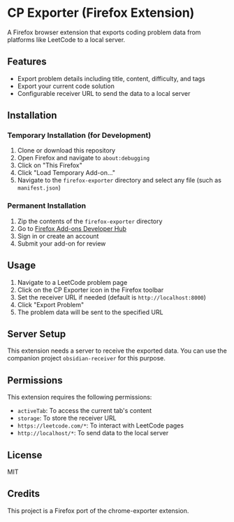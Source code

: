 # CP Exporter (Firefox Extension)

A Firefox browser extension that exports coding problem data from platforms like LeetCode to a local server.

## Features

- Export problem details including title, content, difficulty, and tags
- Export your current code solution
- Configurable receiver URL to send the data to a local server

## Installation

### Temporary Installation (for Development)

1. Clone or download this repository
2. Open Firefox and navigate to `about:debugging`
3. Click on "This Firefox"
4. Click "Load Temporary Add-on..."
5. Navigate to the `firefox-exporter` directory and select any file (such as `manifest.json`)

### Permanent Installation

1. Zip the contents of the `firefox-exporter` directory
2. Go to [Firefox Add-ons Developer Hub](https://addons.mozilla.org/en-US/developers/)
3. Sign in or create an account
4. Submit your add-on for review

## Usage

1. Navigate to a LeetCode problem page
2. Click on the CP Exporter icon in the Firefox toolbar
3. Set the receiver URL if needed (default is `http://localhost:8000`)
4. Click "Export Problem"
5. The problem data will be sent to the specified URL

## Server Setup

This extension needs a server to receive the exported data. You can use the companion project `obsidian-receiver` for this purpose.

## Permissions

This extension requires the following permissions:

- `activeTab`: To access the current tab's content
- `storage`: To store the receiver URL
- `https://leetcode.com/*`: To interact with LeetCode pages
- `http://localhost/*`: To send data to the local server

## License

MIT

## Credits

This project is a Firefox port of the chrome-exporter extension.
